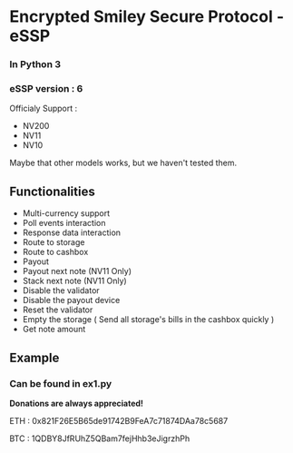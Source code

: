 # Encrypted Smiley Secure Protocol - eSSP
### In Python 3
### eSSP version : 6

Officialy Support : 
* NV200
* NV11
* NV10

Maybe that other models works, but we haven't tested them.

## Functionalities

* Multi-currency support
* Poll events interaction
* Response data interaction
* Route to storage
* Route to cashbox
* Payout
* Payout next note (NV11 Only)
* Stack next note (NV11 Only)
* Disable the validator
* Disable the payout device
* Reset the validator
* Empty the storage ( Send all storage's bills in the cashbox quickly )
* Get note amount 

## Example
### Can be found in ex1.py


**Donations are always appreciated!**

ETH : 0x821F26E5B65de91742B9FeA7c71874DAa78c5687

BTC : 1QDBY8JfRUhZ5QBam7fejHhb3eJigrzhPh
